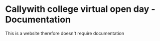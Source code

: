 # Callywith college virtual open day - Documentation

This is a website therefore doesn't require documentation
